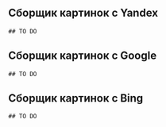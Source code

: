## Cборщик картинок с Yandex
`## TO DO`

## Cборщик картинок с Google
`## TO DO`

## Cборщик картинок с Bing
`## TO DO`
